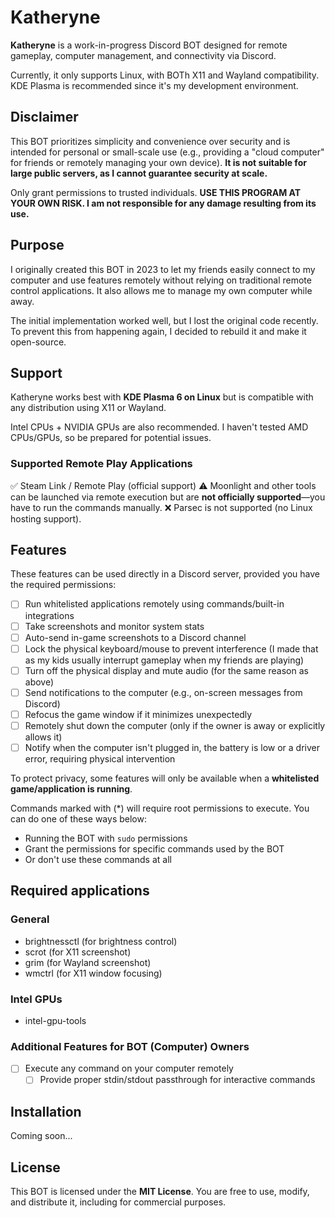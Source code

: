 # Katheryne

**Katheryne** is a work-in-progress Discord BOT designed for remote gameplay, computer management, and connectivity via Discord.

Currently, it only supports Linux, with BOTh X11 and Wayland compatibility. KDE Plasma is recommended since it's my development environment.

## Disclaimer

This BOT prioritizes simplicity and convenience over security and is intended for personal or small-scale use (e.g., providing a "cloud computer" for friends or remotely managing your own device). **It is not suitable for large public servers, as I cannot guarantee security at scale.**

Only grant permissions to trusted individuals. **USE THIS PROGRAM AT YOUR OWN RISK. I am not responsible for any damage resulting from its use.**

## Purpose

I originally created this BOT in 2023 to let my friends easily connect to my computer and use features remotely without relying on traditional remote control applications. It also allows me to manage my own computer while away.

The initial implementation worked well, but I lost the original code recently. To prevent this from happening again, I decided to rebuild it and make it open-source.

## Support

Katheryne works best with **KDE Plasma 6 on Linux** but is compatible with any distribution using X11 or Wayland.

Intel CPUs + NVIDIA GPUs are also recommended. I haven't tested AMD CPUs/GPUs, so be prepared for potential issues.

### Supported Remote Play Applications

✅ Steam Link / Remote Play (official support)
⚠️ Moonlight and other tools can be launched via remote execution but are **not officially supported**—you have to run the commands manually.
❌ Parsec is not supported (no Linux hosting support).

## Features

These features can be used directly in a Discord server, provided you have the required permissions:

- [ ] Run whitelisted applications remotely using commands/built-in integrations
- [ ] Take screenshots and monitor system stats
- [ ] Auto-send in-game screenshots to a Discord channel
- [ ] Lock the physical keyboard/mouse to prevent interference (I made that as my kids usually interrupt gameplay when my friends are playing)
- [ ] Turn off the physical display and mute audio (for the same reason as above)
- [ ] Send notifications to the computer (e.g., on-screen messages from Discord)
- [ ] Refocus the game window if it minimizes unexpectedly
- [ ] Remotely shut down the computer (only if the owner is away or explicitly allows it)
- [ ] Notify when the computer isn't plugged in, the battery is low or a driver error, requiring physical intervention

To protect privacy, some features will only be available when a **whitelisted game/application is running**.

Commands marked with (*) will require root permissions to execute. You can do one of these ways below:

* Running the BOT with `sudo` permissions
* Grant the permissions for specific commands used by the BOT
* Or don't use these commands at all

## Required applications

### General

* brightnessctl (for brightness control)
* scrot (for X11 screenshot)
* grim (for Wayland screenshot)
* wmctrl (for X11 window focusing)

### Intel GPUs

* intel-gpu-tools

### Additional Features for BOT (Computer) Owners

- [ ] Execute any command on your computer remotely
  - [ ] Provide proper stdin/stdout passthrough for interactive commands

## Installation

Coming soon...

## License

This BOT is licensed under the **MIT License**. You are free to use, modify, and distribute it, including for commercial purposes.

